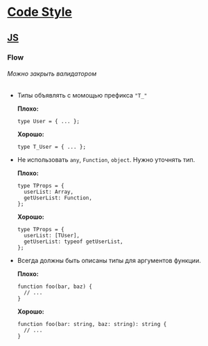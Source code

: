 # [Code Style](../../README.md)

## [JS](../README.md)

### Flow

###### Можно закрыть валидатором

- Типы объявлять с момощью префикса `"T_"`

  **Плохо:**
  ```flow js
  type User = { ... };
  ```
  **Хорошо:**
  ```flow js
  type T_User = { ... };
  ```

- Не использовать `any`, `Function`, `object`. Нужно уточнять тип.

  **Плохо:**
  ```flow js
  type TProps = {
    userList: Array,
    getUserList: Function,
  };
  ```
  **Хорошо:**
  ```flow js
  type TProps = {
    userList: [TUser],
    getUserList: typeof getUserList,
  };
  ```

- Всегда должны быть описаны типы для аргументов функции.

  **Плохо:**
  ```flow js
  function foo(bar, baz) {
    // ...
  }
  ```
  **Хорошо:**
  ```flow js
  function foo(bar: string, baz: string): string {
    // ...
  }
  ```
